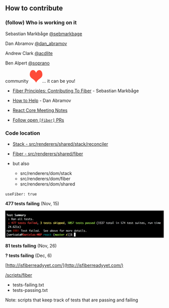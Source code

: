 ## How to contribute


### (follow) Who is working on it
Sebastian Markbåge [@sebmarkbage](https://twitter.com/sebmarkbage)

Dan Abramov [@dan_abramov](https://twitter.com/dan_abramov)

Andrew Clark [@acdlite](https://twitter.com/acdlite)

Ben Alpert [@soprano](https://twitter.com/soprano)

community <img src="./slides/images/heart.png" style="border:none;box-shadow:none" />... it can be you!


- [Fiber Principles: Contributing To Fiber](https://github.com/facebook/react/issues/7942) - Sebastian Markbåge

- [How to Help](https://github.com/facebook/react/issues/7925?utm_campaign=React%2BNewsletter&utm_medium=email&utm_source=React_Newsletter_51#issuecomment-259258900) - Dan Abramov

- [React Core Meeting Notes](https://github.com/reactjs/core-notes)

- [Follow open `[Fiber]` PRs](https://github.com/facebook/react/pulls?utf8=%E2%9C%93&q=is%3Apr%20%5Bfiber%5D%20is%3Aopen%20)


### Code location
- [Stack - src/renderers/shared/stack/reconciler](https://github.com/facebook/react/tree/master/src/renderers/shared/stack/reconciler)

- [Fiber - src/renderers/shared/fiber](https://github.com/facebook/react/tree/master/src/renderers/shared/fiber)

- but also
  - src/renderers/dom/stack
  - src/renderers/dom/fiber
  - src/renderers/dom/shared



`useFiber: true`

**477 tests failing** (Nov, 15)

<img src="./slides/images/tests-november-15.png" />

**81 tests failing** (Nov, 26)

**? tests failing** (Dec, 6)

[http://isfiberreadyyet.com/](http://isfiberreadyyet.com/)


[/scripts/fiber](https://github.com/facebook/react/tree/master/scripts/fiber)
- tests-failing.txt
- tests-passing.txt

Note: scripts that keep track of tests that are passing and failing

